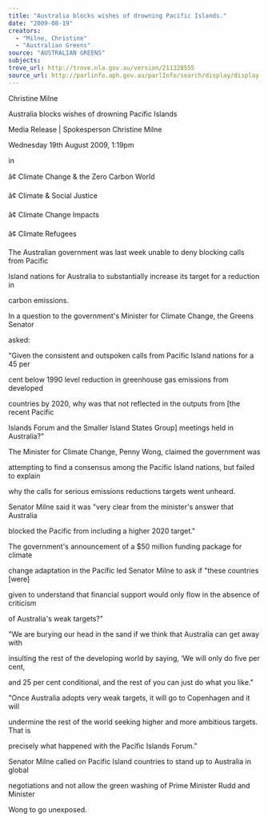 ```yaml
---
title: "Australia blocks wishes of drowning Pacific Islands."
date: "2009-08-19"
creators:
  - "Milne, Christine"
  - "Australian Greens"
source: "AUSTRALIAN GREENS"
subjects:
trove_url: http://trove.nla.gov.au/version/211328555
source_url: http://parlinfo.aph.gov.au/parlInfo/search/display/display.w3p;query=Id%3A%22media/pressrel/JXFU6%22
---
```


 Christine Milne   

 Australia blocks wishes of drowning Pacific Islands 

 Media Release | Spokesperson Christine Milne  

 Wednesday 19th August 2009, 1:19pm 

 in  

 â¢ Climate Change & the Zero Carbon World  

 â¢ Climate & Social Justice  

 â¢ Climate Change Impacts  

 â¢  Climate  Refugees  

 The Australian government was last week unable to deny blocking calls from Pacific 

 Island nations for Australia to substantially increase its target for a reduction in 

 carbon emissions. 

 In a question to the government's Minister for Climate Change, the Greens Senator 

 asked: 

 "Given the consistent and outspoken calls from Pacific Island nations for a 45 per 

 cent below 1990 level reduction in greenhouse gas emissions from developed 

 countries by 2020, why was that not reflected in the outputs from [the recent Pacific 

 Islands Forum and the Smaller Island States Group] meetings held in Australia?" 

 The Minister for Climate Change, Penny Wong, claimed the government was 

 attempting to find a consensus among the Pacific Island nations, but failed to explain 

 why the calls for serious emissions reductions targets went unheard. 

 Senator Milne said it was "very clear from the minister's answer that Australia 

 blocked the Pacific from including a higher 2020 target." 

 The government's announcement of a $50 million funding package for climate 

 change adaptation in the Pacific led Senator Milne to ask if "these countries [were] 

 given to understand that financial support would only flow in the absence of criticism 

 of Australia's weak targets?" 

 "We are burying our head in the sand if we think that Australia can get away with 

 insulting the rest of the developing world by saying, ‘We will only do five per cent, 

 and 25 per cent conditional, and the rest of you can just do what you like." 

 "Once Australia adopts very weak targets, it will go to Copenhagen and it will 

 undermine the rest of the world seeking higher and more ambitious targets. That is 

 precisely what happened with the Pacific Islands Forum." 

 Senator Milne called on Pacific Island countries to stand up to Australia in global 

 negotiations and not allow the green washing of Prime Minister Rudd and Minister 

 Wong to go unexposed. 

 


